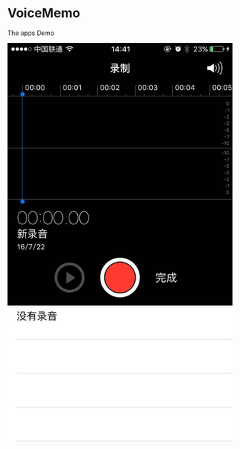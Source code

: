 # VoiceMemo
The apps Demo

![image](https://github.com/weiwenhuaming/VoiceMemo/blob/master/sample-01.jpg)

